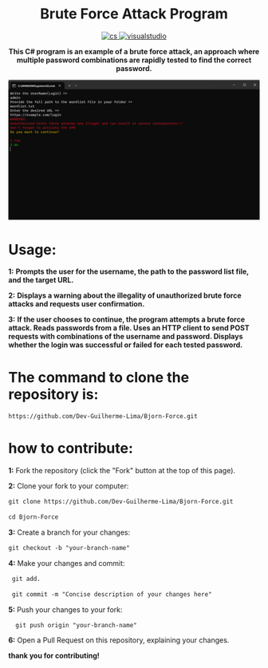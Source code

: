 <h1 align="center">Brute Force Attack Program</h1>

<p align="center">
    <a href="https://skillicons.dev">
        <img src="https://skillicons.dev/icons?i=cs&perline=3" alt="cs">
       <img src="https://skillicons.dev/icons?i=visualstudio&perline=3" alt="visualstudio">
    </a>
<p>

<p align="center"><b>This C# program is an example of a brute force attack, an approach where multiple password combinations are rapidly tested to find the correct password.</b><p>

![BjornForce](https://github.com/Dev-Guilherme-Lima/Bjorn-Force/blob/master/image.png?raw=true)

# Usage:

**1:**
**Prompts the user for the username, the path to the password list file, and the target URL.**

**2:**
**Displays a warning about the illegality of unauthorized brute force attacks and requests user confirmation.**

**3:**
**If the user chooses to continue, the program attempts a brute force attack.
Reads passwords from a file.
Uses an HTTP client to send POST requests with combinations of the username and password.
Displays whether the login was successful or failed for each tested password.**

# The command to clone the repository is: 
```markdown
https://github.com/Dev-Guilherme-Lima/Bjorn-Force.git
```

# how to contribute:

**1:** Fork the repository (click the "Fork" button at the top of this page).

**2:** Clone your fork to your computer:
```markdown
git clone https://github.com/Dev-Guilherme-Lima/Bjorn-Force.git
```
```markdown
cd Bjorn-Force
```

**3:** Create a branch for your changes: 
```markdown
git checkout -b "your-branch-name"
```

**4:** Make your changes and commit: 
```markdown
 git add.
```

```markdown
 git commit -m "Concise description of your changes here"
```

**5:** Push your changes to your fork:
```markdown
  git push origin "your-branch-name"
```

**6:** Open a Pull Request on this repository, explaining your changes.

**thank you for contributing!**
